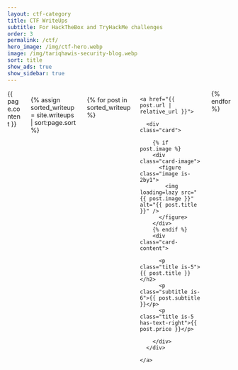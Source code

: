 ```yaml
---
layout: ctf-category
title: CTF WriteUps
subtitle: For HackTheBox and TryHackMe challenges
order: 3
permalink: /ctf/
hero_image: /img/ctf-hero.webp
image: /img/tariqhawis-security-blog.webp
sort: title
show_ads: true
show_sidebar: true
---
```


<div class="columns is-multiline">

  <div class="column is-12">
    {{ page.content }}
  </div>

  {% assign sorted_writeup = site.writeups | sort:page.sort %}

  {% for post in sorted_writeup %}
  <div class="column is-6-desktop is-6-tablet is-8-mobile">

    <a href="{{ post.url | relative_url }}">

      <div class="card">

        {% if post.image %}
        <div class="card-image">
          <figure class="image is-2by1">
            <img loading=lazy src="{{ post.image }}" alt="{{ post.title }}" />
          </figure>
        </div>
        {% endif %}
        <div class="card-content">

          <p class="title is-5">{{ post.title }}</h2>
          <p class="subtitle is-6">{{ post.subtitle }}</p>  
          <p class="title is-5 has-text-right">{{ post.price }}</p>

        </div>
      </div>

    </a>

  </div>
{% endfor %}
</div>